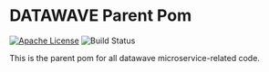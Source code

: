 # DATAWAVE Parent Pom

[![Apache License][li]][ll] ![Build Status](https://github.com/NationalSecurityAgency/datawave-parent/workflows/Tests/badge.svg)

This is the parent pom for all datawave microservice-related code.

[li]: http://img.shields.io/badge/license-ASL-blue.svg
[ll]: https://www.apache.org/licenses/LICENSE-2.0